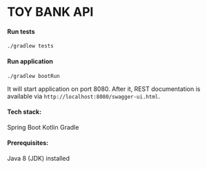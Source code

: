 # TOY BANK API 

#### Run tests
`./gradlew tests`

#### Run application
`./gradlew bootRun`

It will start application on port 8080. After it, REST documentation is available via `http://localhost:8080/swagger-ui.html`.  

#### Tech stack:
Spring Boot
Kotlin
Gradle

#### Prerequisites:
Java 8 (JDK) installed

